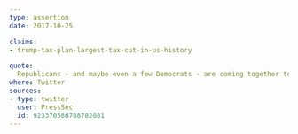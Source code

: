 ```yaml
---
type: assertion
date: 2017-10-25

claims:
- trump-tax-plan-largest-tax-cut-in-us-history

quote:
  Republicans - and maybe even a few Democrats - are coming together to pass the biggest tax cut in our history and make America great again
where: Twitter
sources:
- type: twitter
  user: PressSec
  id: 923370586788782081
---
```

